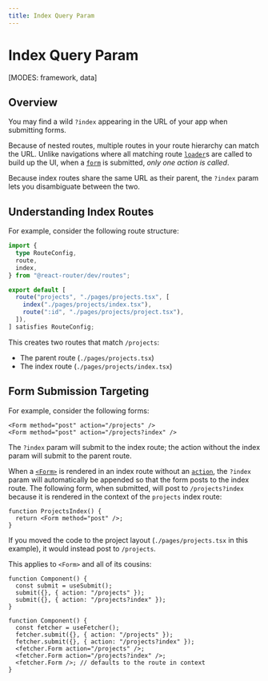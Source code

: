 ```yaml
---
title: Index Query Param
---
```


# Index Query Param

[MODES: framework, data]

## Overview

You may find a wild `?index` appearing in the URL of your app when submitting forms.

Because of nested routes, multiple routes in your route hierarchy can match the URL. Unlike navigations where all matching route [`loader`][loader]s are called to build up the UI, when a [`form`][form_element] is submitted, _only one action is called_.

Because index routes share the same URL as their parent, the `?index` param lets you disambiguate between the two.

## Understanding Index Routes

For example, consider the following route structure:

```ts filename=app/routes.ts
import {
  type RouteConfig,
  route,
  index,
} from "@react-router/dev/routes";

export default [
  route("projects", "./pages/projects.tsx", [
    index("./pages/projects/index.tsx"),
    route(":id", "./pages/projects/project.tsx"),
  ]),
] satisfies RouteConfig;
```

This creates two routes that match `/projects`:

- The parent route (`./pages/projects.tsx`)
- The index route (`./pages/projects/index.tsx`)

## Form Submission Targeting

For example, consider the following forms:

```tsx
<Form method="post" action="/projects" />
<Form method="post" action="/projects?index" />
```

The `?index` param will submit to the index route; the action without the index param will submit to the parent route.

When a [`<Form>`][form_component] is rendered in an index route without an [`action`][action], the `?index` param will automatically be appended so that the form posts to the index route. The following form, when submitted, will post to `/projects?index` because it is rendered in the context of the `projects` index route:

```tsx filename=app/pages/projects/index.tsx
function ProjectsIndex() {
  return <Form method="post" />;
}
```

If you moved the code to the project layout (`./pages/projects.tsx` in this example), it would instead post to `/projects`.

This applies to `<Form>` and all of its cousins:

```tsx
function Component() {
  const submit = useSubmit();
  submit({}, { action: "/projects" });
  submit({}, { action: "/projects?index" });
}
```

```tsx
function Component() {
  const fetcher = useFetcher();
  fetcher.submit({}, { action: "/projects" });
  fetcher.submit({}, { action: "/projects?index" });
  <fetcher.Form action="/projects" />;
  <fetcher.Form action="/projects?index" />;
  <fetcher.Form />; // defaults to the route in context
}
```

[loader]: ../api/data-routers/loader
[form_element]: https://developer.mozilla.org/en-US/docs/Web/HTML/Element/form
[form_component]: ../api/components/Form
[action]: ../api/data-routers/action
